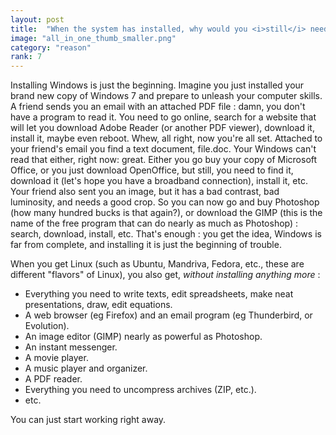 ```yaml
---
layout: post
title:  "When the system has installed, why would you <i>still</i> need to install stuff?"
image: "all_in_one_thumb_smaller.png"
category: "reason"
rank: 7
---
```

Installing Windows is just the beginning. Imagine you just installed your brand new copy of Windows 7 and prepare to unleash your computer skills. A friend sends you an email with an attached PDF file : damn, you don't have a program to read it. You need to go online, search for a website that will let you download Adobe Reader (or another PDF viewer), download it, install it, maybe even reboot. Whew, all right, now you're all set. Attached to your friend's email you find a text document, file.doc. Your Windows can't read that either, right now: great. Either you go buy your copy of Microsoft Office, or you just download OpenOffice, but still, you need to find it, download it (let's hope you have a broadband connection), install it, etc. Your friend also sent you an image, but it has a bad contrast, bad luminosity, and needs a good crop. So you can now go and buy Photoshop (how many hundred bucks is that again?), or download the GIMP (this is the name of the free program that can do nearly as much as Photoshop) : search, download, install, etc. That's enough : you get the idea, Windows is far from complete, and installing it is just the beginning of trouble.

When you get Linux (such as Ubuntu, Mandriva, Fedora, etc., these are different "flavors" of Linux), you also get, *without installing anything more* :

* Everything you need to write texts, edit spreadsheets, make neat presentations, draw, edit equations.
* A web browser (eg Firefox) and an email program (eg Thunderbird, or Evolution).
* An image editor (GIMP) nearly as powerful as Photoshop.
* An instant messenger.
* A movie player.
* A music player and organizer.
* A PDF reader.
* Everything you need to uncompress archives (ZIP, etc.).
* etc.

You can just start working right away.
